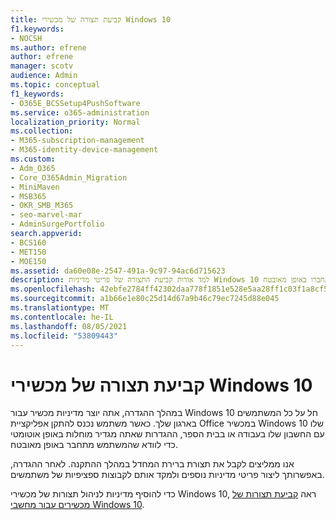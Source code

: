 ```yaml
---
title: קביעת תצורה של מכשירי Windows 10
f1.keywords:
- NOCSH
ms.author: efrene
author: efrene
manager: scotv
audience: Admin
ms.topic: conceptual
f1_keywords:
- O365E_BCSSetup4PushSoftware
ms.service: o365-administration
localization_priority: Normal
ms.collection:
- M365-subscription-management
- M365-identity-device-management
ms.custom:
- Adm_O365
- Core_O365Admin_Migration
- MiniMaven
- MSB365
- OKR_SMB_M365
- seo-marvel-mar
- AdminSurgePortfolio
search.appverid:
- BCS160
- MET150
- MOE150
ms.assetid: da60e08e-2547-491a-9c97-94ac6d715623
description: למד אודות קביעת התצורה של פריטי מדיניות Windows 10 החלים על כל המשתמשים בארגון שלך, כדי להבטיח שהם יתחברו באופן מאובטח.
ms.openlocfilehash: 42ebfe2784ff42302daa778f1851e528e5aa28ff1c03f1a8cf5ff66b1afdfa4e
ms.sourcegitcommit: a1b66e1e80c25d14d67a9b46c79ec7245d88e045
ms.translationtype: MT
ms.contentlocale: he-IL
ms.lasthandoff: 08/05/2021
ms.locfileid: "53809443"
---
```

# <a name="configure-windows-10-devices"></a>קביעת תצורה של מכשירי Windows 10

במהלך ההגדרה, אתה יוצר מדיניות מכשיר עבור Windows 10 חל על כל המשתמשים בארגון שלך. כאשר משתמש נכנס להתקן אפליקציית Office במכשיר Windows 10 שלו עם החשבון שלו בעבודה או בבית הספר, ההגדרות שאתה מגדיר מוחלות באופן אוטומטי כדי לוודא שהמשתמש מתחבר באופן מאובטח.
  
אנו ממליצים לקבל את תצורת ברירת המחדל במהלך ההתקנה. לאחר ההגדרה, באפשרותך ליצור פריטי מדיניות נוספים ולמקד אותם לקבוצות ספציפיות של משתמשים.
  
כדי להוסיף מדיניות לניהול תצורות של מכשירי Windows 10, ראה [קביעת תצורות של מכשירים עבור מחשבי Windows 10](protection-settings-for-windows-10-pcs.md).
  

